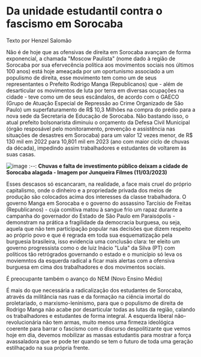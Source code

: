 # Da unidade estudantil contra o fascismo em Sorocaba

Texto por Henzel Salomão

Não é de hoje que as ofensivas de direita em Sorocaba avançam de forma exponencial, a chamada "Moscow Paulista" (nome dado à região de Sorocaba por sua efervecência política aos movimentos sociais nos últimos 100 anos) está hoje ameaçada por um oportunismo associado a um populismo de direita, esse movimento tem como um de seus representantes o Prefeito Rodrigo Manga (Republicanos) que - além de desarticular os movimentos de luta por terra em diversas ocupações na cidade - teve como um de seus escândalos, de acordo com o GAECO (Grupo de Atuação Especial de Repressão ao Crime Organizado de São Paulo) um superfaturamento de R$ 10,3 Milhões na compra do prédio para a nova sede da Secretaria de Educação de Sorocaba. Não bastando isso, o atual prefeito bolsonarista diminuiu o orçamento da Defesa Civil Municipal (órgão resposável pelo monitoramento, prevenção e assistência nas situações de desastres em Sorocaba) para um valor 12 vezes menor, de R$ 130 mil em 2022 para 10,801 mil em 2023 (ano com maior ciclo de chuvas da década), impedindo assim trabalhadores e estudantes de voltarem às suas casas.

![image](https://user-images.githubusercontent.com/95893590/224517534-a2599890-f959-41b8-8098-abface4aeff5.png)
:--:
<b>Chuvas e falta de investimento público deixam a cidade de Sorocaba alagada - Imagem por Junqueira Filmes (11/03/2023)</b>

Esses descasos só escancaram, na realidade, a face mais cruel do próprio capitalismo, onde o dinheiro e a propriedade privada dos meios de produção são colocados acima dos interesses da classe trabalhadora. O governo Manga em Sorocaba e o governo do assassino Tarcísio de Freitas (Republicanos) - cuja comitiva matou à sangue frio um rapaz durante a campanha do governador do Estado de São Paulo em Paraisópolis - demonstram na prática a fragilidade da democracia burguesa, ou seja, aquela que não tem participação popular nas decisões que dizem respeito ao próprio povo e que é regrada em toda sua esquematização pela burguesia brasileira, isso evidencia uma conclusão clara: ter eleito um governo progressista como o de luiz Inácio "Lula" da Silva (PT) com políticos tão retrógrados governando o estado e o município só leva os moviemntos da esquerda radical a ficar mais alertas com a ofensiva burguesa em cima dos trabalhadores e dos movimentos sociais.

É preocupante também o avanço do NEM (Novo Ensino Médio)  

É mais do que necessária a radicalização dos estudantes de Sorocaba, através da militância nas ruas e da formação na ciência imortal do proletariado, o marxismo-leninismo, para que o populismo de direita de Rodrigo Manga não acabe por desarticular todas as lutas da região, calando os trabalhadores e estudantes de forma integral. A esquerda liberal não-revolucionária não tem armas, muito menos uma firmeza ideológica coerente para barrar o fascismo com o discurso despolitizante que vemos hoje em dia, devemos mobilizar as massas estudantis para mostrar a força avassaladora que se pode ter quando se tem o futuro de toda uma geração estilhaçado na sua própria frente.
